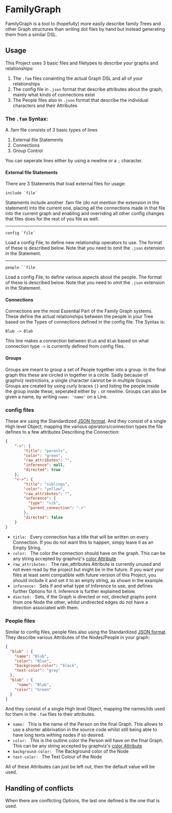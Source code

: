 # FamilyGraph
FamilyGraph is a tool to (hopefully) more easily describe family Trees and other Graph structures than writing dot files by hand but instead generating them from a similar DSL.

## Usage
This Project uses 3 basic files and filetypes to describe your graphs and relationships:
1. The `.fam` files conainting the actual Graph DSL and all of your relationships
2. The config file in `.json` format that describe attributes about the graph, mainly what kinds of connections exist
3. The People files also in `.json` format that describe the individual characters and their Attributes

### The `.fam` Syntax:
A .fam file consists of 3 basic types of lines
1. External file Statements
2. Connections
3. Group Control

You can seperate lines either by using a newline or a `;` character.

#### External file Statements
There are 3 Statements that load external files for usage:
```fam
include `file`
```
Statements include another .fam file (do not mention the extension in the statement) into the current one, placing all the connections made in that file into the current graph and enabling and overriding all other config changes that files does for the rest of you file as well.
<hr>

```fam
config `file`
```
Load a config File, to define new relationship operators to use. The format of these is described below. Note that you need to omit the `.json` extension in the Statement.
<hr>

```fam
people ``file
```
Load a config File, to define various aspects about the people. The format of these is described below. Note that you need to omit the `.json` extension in the Statement.

#### Connections
Connections are the most Essential Part of the Family Graph systems. These define the actual relationships between the people in your Tree based on the Types of connections defined in the config file.
The Syntax is:
```fam
Blub -> Blab
```
This line makes a connection between `Blub` and `Blab` based on what connection type `->` is currently defined from config files.  

#### Groups
Groups are meant to group a set of People together into a group.
In the final graph this these are circled in together in a circle.
Sadly because of graphviz restrictions, a single character cannot be in multiple Groups.
Groups are created by using curly braces `{}` and listing the people inside the group inside these, seperated either by `;` or newline.
Groups can also be given a name, by writing `name: 'name'` on a Line.

### config files
These are using the Standardized [JSON format](https://www.json.org/).
And they consist of a single High level Object, mapping the various operators/connection types the file defines to a few attributes Describing the Connection:
```json
{
    "->": {
        "title": "parents",
        "color": "green",
        "raw_attributes": "",
        "inference": null,
        "directed": true
    },
    "<->": {
        "title": "siblings",
        "color": "yellow",
        "raw_attributes": "",
        "inference": {
          "type": "sib",
          "parent_connection": "->"
        },
        "directed": false
    }
}
```
- `title: ` Every connection has a title that will be written on every Connection. If you do not want this to happen, simpy leave it as an Empty String.
- `color: ` The color the connection should have on the graph. This can be any string accepted by graphviz's [color Attribute](https://graphviz.org/docs/attrs/color/)
- `raw_attributes: ` The raw_attributes Attribute is currently unused and not even read by the project but might be in the future. If you want your files at least semi compatible with future version of this Project, you should include it and set it to an empty string, as shown in the example.
- `inference: ` Sets if and what type of Inference to use, and defines further Options for it. Inference is further explained below.
- `diected: ` Sets, if the Graph is directed or not, directed graphs point from one Node the other, whilst undirected edges do not have a direction associated with them.

### People files
Similar to config files, people files also using the Standardized [JSON format](https://www.json.org/).
They describe various Attributes of the Nodes/People in your graph:
```json
{
  "blub" : {
    "name": "Blub",
    "color": "Blue",
    "background-color": "black",
    "text-color": "gray"
  },
  "blab" : {
     "name": "Blab",
    "color": "Green"
  }
}
```
And they consist of a single High level Object, mapping the names/ids used for them in the `.fam` files to their attributes.
- `name: ` This is the name of the Person on the final Graph. This allows to use a shorter abbrivation in the source code whilst still being able to have long texts withing nodes if so desired.
- `color: ` This is the outline color the Person will have on the final Graph. This can be any string accepted by graphviz's [color Attribute](https://graphviz.org/docs/attrs/color/)
- `background-color: ` The Background color of the Node
- `text-color: ` The Text Colour of the Node

All of these Attributes can just be left out, then the default value will be used.

## Handling of conflicts
When there are conflicting Options, the last one defined is the one that is used.
